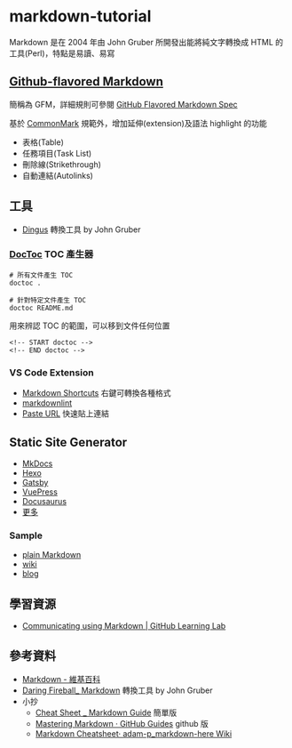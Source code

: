 # markdown-tutorial

Markdown 是在 2004 年由 John Gruber 所開發出能將純文字轉換成 HTML 的工具(Perl)，特點是易讀、易寫

## [Github-flavored Markdown](https://help.github.com/en/categories/writing-on-github)

簡稱為 GFM，詳細規則可參閱 [GitHub Flavored Markdown Spec](https://github.github.com/gfm/)

基於 [CommonMark](https://commonmark.org/) 規範外，增加延伸(extension)及語法 highlight 的功能

- 表格(Table)
- 任務項目(Task List)
- 刪除線(Strikethrough)
- 自動連結(Autolinks)

## 工具

- [Dingus](https://daringfireball.net/projects/markdown/dingus) 轉換工具 by John Gruber

### [DocToc](https://github.com/thlorenz/doctoc) TOC 產生器

```shell
# 所有文件產生 TOC
doctoc .

# 針對特定文件產生 TOC
doctoc README.md
```

用來辨認 TOC 的範圍，可以移到文件任何位置

```
<!-- START doctoc -->
<!-- END doctoc -->
```

### VS Code Extension

- [Markdown Shortcuts](https://marketplace.visualstudio.com/items?itemName=mdickin.markdown-shortcuts) 右鍵可轉換各種格式
- [markdownlint](https://marketplace.visualstudio.com/items?itemName=DavidAnson.vscode-markdownlint)
- [Paste URL](https://marketplace.visualstudio.com/items?itemName=kukushi.pasteurl) 快速貼上連結

## Static Site Generator

- [MkDocs](https://www.mkdocs.org/) 
- [Hexo](https://hexo.io/)
- [Gatsby](https://www.gatsbyjs.org/)
- [VuePress](https://vuepress.vuejs.org/)
- [Docusaurus](https://docusaurus.io/)
- [更多](https://www.staticgen.com/)

### Sample

- [plain Markdown](https://github.com/vincentliu104/Learning-Together)
- [wiki](https://vincentliu99999.github.io/wiki/)
- [blog](https://vincentliu99999.github.io/)

## 學習資源

- [Communicating using Markdown | GitHub Learning Lab](https://lab.github.com/githubtraining/communicating-using-markdown)

## 參考資料

- [Markdown - 維基百科](https://zh.wikipedia.org/wiki/Markdown)
- [Daring Fireball_ Markdown](https://daringfireball.net/projects/markdown/) 轉換工具 by John Gruber
- 小抄
  - [Cheat Sheet _ Markdown Guide](https://www.markdownguide.org/cheat-sheet/) 簡單版
  - [Mastering Markdown · GitHub Guides](https://guides.github.com/features/mastering-markdown/) github 版
  - [Markdown Cheatsheet· adam-p_markdown-here Wiki](https://github.com/adam-p/markdown-here/wiki/Markdown-Cheatsheet)
